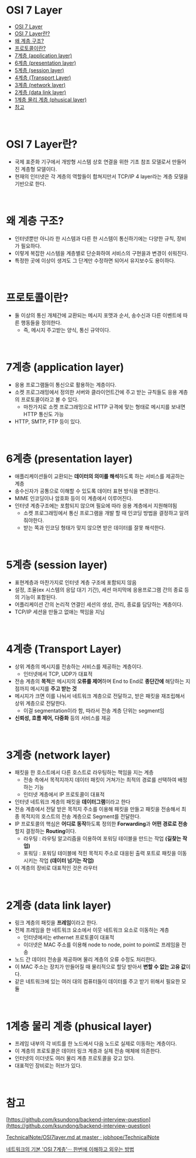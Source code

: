 # OSI 7 Layer
- [OSI 7 Layer](#osi-7-layer)
- [OSI 7 Layer란?](#osi-7-layer란)
- [왜 계층 구조?](#왜-계층-구조)
- [프로토콜이란?](#프로토콜이란)
- [7계층 (application layer)](#7계층-application-layer)
- [6계층 (presentation layer)](#6계층-presentation-layer)
- [5계층 (session layer)](#5계층-session-layer)
- [4계층 (Transport Layer)](#4계층-transport-layer)
- [3계층 (network layer)](#3계층-network-layer)
- [2계층 (data link layer)](#2계층-data-link-layer)
- [1계층 물리 계층 (phusical layer)](#1계층-물리-계층-phusical-layer)
- [참고](#참고)
</br>

# OSI 7 Layer란?

- 국제 표준화 기구에서 개방형 시스템 상호 연결을 위한 기초 참조 모델로서 만들어진 계층형 모델이다.
- 현재의 인터넷은 각 계층의 역할들이 합쳐지만서 TCP/IP 4 layer라는 계층 모델을 기반으로 한다.
</br>

# 왜 계층 구조?

- 인터넷뿐만 아니라 한 시스템과 다른 한 시스템이 통신하기에는 다양한 규칙, 장비가 필요하다.
- 이렇게 복잡한 시스템을 계층별로 단순화하여 서비스의 구현을과 변경이 쉬워진다.
- 특정한 곳에 이상이 생겨도 그 단계만 수정하면 되어서 유지보수도 용이하다.
</br>


# 프로토콜이란?

- 둘 이상의 통신 개체간에 교환되는 메시지 포맷과 순서, 송수신과 다른 이벤트에 따른 행동들을 정의한다.
    - 즉, 메시지 주고받는 양식, 통신 규약이다.
</br>


# 7계층 (application layer)

- 응용 프로그램들이 통신으로 활용하는 계층이다.
- 소켓 프로그래밍에서 정의한 서버와 클라이언트간에 주고 받는 규칙들도 응용 계층의 프로토콜이라고 볼 수 있다.
    - 마찬가지로 소켓 프로그래밍으로 HTTP 규격에 맞는 형태로 메시지를 보내면 HTTP 통신도 가능
- HTTP, SMTP, FTP 등이 있다.
</br>


# 6계층 (presentation layer)

- 애플리케이션들이 교환되는 **데이터의 의미를 해석**하도록 하는 서비스를 제공하는 계층
- 송수신자가 공통으로 이해할 수 있도록 데이터 표현 방식을 변경한다.
- MIME 인코딩이나 암호화 등이 이 계층에서 이루어진다.
- 인터넷 계층구조에는 포함되지 않으며 필요에 따라 응용 계층에서 지원해야됨
    - 소켓 프로그래밍에서 통신 프로그램을 개발 할 때 인코딩 방법을 결정하고 알려줘야한다.
    - 받는 쪽과 인코딩 형태가 맞지 않으면 받은 데이터를 잘못 해석한다.
</br>


# 5계층 (session layer)

- 표현계층과 마찬가지로 인터넷 계층 구조에 포함되지 않음
- 설정, 조율(ex 시스템의 응답 대기 기간), 세션 마지막에 응용프로그램 간의 종료 등의 기능이 포함된다.
- 어플리케이션 간의 논리적 연결인 세션의 생성, 관리, 종료를 담당하는 계층이다.
- TCP/IP 세션을 만들고 없애는 책임을 지님
</br>


# 4계층 (Transport Layer)

- 상위 계층의 메시지를 전송하는 서비스를 제공하는 계층이다.
    - 인터넷에서 TCP, UDP가 대표적
- 전송 계층의 **목적**은 메시지의 **오류를 제어**하며 End to End로 **종단간에** 해당하는 지점까지 메시지를 **주고 받는 것**
- 메시지가 크면 이를 나눠서 네트워크 계층으로 전달하고, 받은 패킷을 재조립해서 상위 계층으로 전달한다.
    - 이걸 segmentation이라 함, 따라서 전송 계층 단위는 segment임
- **신뢰성, 흐름 제어, 다중화** 등의 서비스를 제공
</br>


# 3계층 (network layer)

- 패킷을 한 호스트에서 다른 호스트로 라우팅하는 책임을 지는 계층
    - 전송 측에서 목적지까지 데이터 패킷이 거쳐가는 최적의 경로를 선택하여 배정하는 기능
    - 인터넷 계층에서 IP 프로토콜이 대표적
- 인터넷 네트워크 계층의 패킷을 **데이터그램**이라고 한다
- 전송 계층에서 전달 받은 목적지 주소를 이용해 패킷을 만들고 패킷을 전송해서 최종 목적지의 호스트의 전송 계층으로 Segment를 전달한다.
- IP 프로토콜의 핵심은 **어디로 동작**하도록 정의한 **Forwarding**과 **어떤 경로로 전송**할지 결정하는 **Routing**이다.
    - 라우팅 : 라우팅 알고리즘을 이용하여 포워딩 테이블을 만드는 작업 **(길찾는 작업)**
    - 포워딩 : 포워딩 테이블에 적힌 목적지 주소로 대응된 출력 포트로 패킷을 이동시키는 작업 **(데이터 넘기는 작업)**
- 이 계층의 장비로 대표적인 것은 라우터
</br>


# 2계층 (data link layer)

- 링크 계층의 패킷을 **프레임**이라고 한다.
- 전체 프레임을 한 네트워크 요소에서 이웃 네트워크 요소로 이동하는 계층
    - 인터넷에서는 ethernet 프로토콜이 대표적
    - 이더넷은 MAC 주소를 이용해 node to node, point to point로 프레임을 전송
- 노드 간 데이터 전송을 제공하며 물리 계층의 오류 수정도 처리한다.
- 이 MAC 주소는 장치가 만들어질 때 물리적으로 할당 받아서 **변할 수 없는 고유 값**이다.
- 같은 네트워크에 있는 여러 대의 컴퓨터들이 데이터를 주고 받기 위해서 필요한 모듈
</br>


# 1계층 물리 계층 (phusical layer)

- 프레임 내부의 각 비트를 한 노드에서 다음 노드로 실제로 이동하는 계층이다.
- 이 계층의 프로토콜은 데이터 링크 계층과 실제 전송 매체에 의존한다.
- 인터넷의 이더넷도 여러 물리 계층 프로토콜을 갖고 있다.
- 대표적인 장비로는 허브가 있다.
</br>


# 참고 

[https://github.com/ksundong/backend-interview-question](https://github.com/ksundong/backend-interview-question)


[TechnicalNote/OSI7layer.md at master · jobhope/TechnicalNote](https://github.com/jobhope/TechnicalNote/blob/master/network/OSI7layer.md#ref1)

[네트워크의 기본 'OSI 7계층'··· 한번에 이해하고 외우는 방법](https://www.ciokorea.com/news/36536#csidxa7b8fb7c6c7e34a85f2253bf8c1b283)